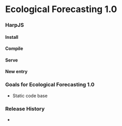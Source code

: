 # Ecological Forecasting 1.0

### HarpJS
#### Install
#### Compile
#### Serve


#### New entry

### Goals for Ecological Forecasting 1.0
 * Static code base


### Release History
 * 

 
